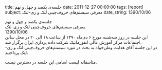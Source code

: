 title: جلسه‌ی یکصد و چهل و نهم
date: 2011-12-27 00:00:00
tags: [report]
subject: معرفی سیستم‌های حروف‌چینی لتک و زی-لتک
date_string: 1390/10/06


<div class="title">
	جلسه‌ی یکصد و چهل و نهم
</div>

<div class="subject">
معرفی سیستم‌های حروف‌چینی لتک و زی-لتک
</div>

<div class="date">
1390/10/06
</div>

<div class="body">
این جلسه در روز سه‌شنبه مورخ ۶ دی‌ماه ۱۳۹۰ از ساعت ۱۸ الی ۲۰ در محل سالن اجتماعات مرکز آموزش عالی انفورماتیک شرکت داده پردازی ایران برگزار شد.<br />در این جلسه آقای هدایت وطن‌خواه به بحث در مورد سیستم‌های حروف‌چینی لتک و زی-لتک پرداختند.
</div>

<span class="notice">متاسفانه لیست اسامی این جلسه در دسترس نیست.</span>

<br />
<br />
